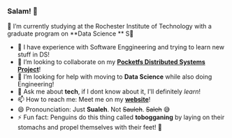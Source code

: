 ### Salam! 👋

 🔭 I’m currently studying at the Rochester Institute of Technology with a graduate program on **Data Science ** S🚀
- 🌱 I have experience with Software Enggineering and trying to learn new stuff in DS!
- 👯 I’m looking to collaborate on my **[Pocketfs Distributed Systems Project](http://github.com/smsali97/pocketfs)**!
- 🤔 I’m looking for help with moving to **Data Science** while also doing Engineering!
- 💬 Ask me about **tech**, if I dont know about it, I'll definitely *learn*!
- 📫 How to reach me: Meet me on my **[website](http://smsali97.github.io)**! 
- 😄 Pronounciation: Just **Sualeh**. Not ~~Sauleh~~. ~~Saleh~~ 😅 
- ⚡ Fun fact: Penguins do this thing called **tobogganing** by laying on their stomachs and propel themselves with their feet! 🐧
